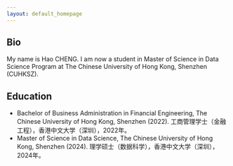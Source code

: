 ```yaml
---
layout: default_homepage
---
```


## Bio
My name is Hao CHENG. I am now a student in Master of Science in Data Science Program at The Chinese University of Hong Kong, Shenzhen (CUHKSZ).

## Education
* Bachelor of Business Administration in Financial Engineering, The Chinese University of Hong Kong, Shenzhen (2022).
  工商管理学士（金融工程），香港中文大学（深圳），2022年。
* Master of Science in Data Science, The Chinese University of Hong Kong, Shenzhen (2024).
  理学硕士（数据科学），香港中文大学（深圳），2024年。